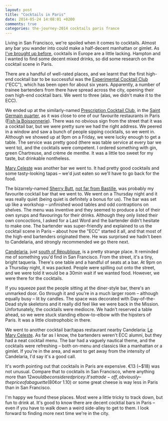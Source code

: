 ```yaml
---
layout: post
title: "Cocktails in Paris"
date: 2014-05-24 14:08:01 +0200
comments: true
categories: the-journey-2014 cocktails paris france
---
```


Living in San Francisco, we're spoiled when it comes to cocktails. Almost any bar you wander into could make a half-decent manhattan or gimlet. As [I've brought up before](/blog/2014/05/13/linz), cocktails in Europe are a little lacking. Hampton and I wanted to find some decent mixed drinks, so did some research on the cocktail scene in Paris. 

There are a handful of well-rated places, and we learnt that the first high-end cocktail bar to be successful was the [Experimental Cocktail Club](https://www.facebook.com/pages/Experimental-Cocktail-Club/129531980432588) ("ECC"), which has been open for about six years. Apparently, a number of trainee bartenders from there have spread across the city, opening their own high-end cocktail bars. We went to three (alas, we didn't make it to the ECC).

We ended up at the similarly-named [Prescription Cocktail Club](http://www.prescriptioncocktailclub.com/), in the [Saint Germain quarter](https://www.google.com/maps/place/Prescription+Cocktail+Club/@48.854997,2.337909,17z/data=!3m1!4b1!4m2!3m1!1s0x0:0x9d147b310bda215), as it was close to one of our favourite restaurants in Paris ([Fish la Boissonnerie](http://www.yelp.com/biz/fish-la-boissonnerie-paris-2)). There was no obvious sign from the street that it was a cocktail bar, but we were pretty sure we had the right address. We peered in a window and saw a bunch of people sipping cocktails, so we went in. Although we showed up at 9pm on a Friday, we were lucky enough to get a table. The service was pretty good (there was table service at every bar we went to), and the cocktails were competent. I ordered something with gin, green Chartreuse, and crème de menthe. It was a little too sweet for my taste, but drinkable nontheless.

[Mary Celeste](http://www.lemaryceleste.com/) was another bar we went to. It had pretty good cocktails and some tasty-looking tapas – we'd just eaten so we'll have to go back for the food.

The bizarrely-named [Sherry Butt](http://www.sherrybuttparis.com/), [not far from Bastille](https://www.google.com/maps/place/Sherry+Butt/@48.853303,2.364085,17z/data=!3m1!4b1!4m2!3m1!1s0x47e671ffaa10ef7d:0x2b98a01f163bffd1), was probably my favourite cocktail bar that we went to. We went on a Thursday night and it was really quiet (being quiet is definitely a bonus for us). The bar was set up like a workshop – unfinished wood tables and odd contraptions on shelves. The menu was inventive and they seemed to produce a lot of their own syrups and flavourings for their drinks. Although they only listed their own concoctions, I asked for a Last Word and the bartender didn't hesitate to make one. The bartender was super-friendly and explained to us the cocktail scene in Paris – about how the "ECC" started it all, and that most of the high-end bartenders originated there. He was surprised we hadn't been to Candelaria, and strongly recommended we go there next.

[Candelaria](http://www.candelariaparis.com/), just [south of République](https://www.google.com/maps/place/Candelaria/@48.862981,2.364034,17z/data=!3m1!4b1!4m2!3m1!1s0x0:0xfe5e1d4c40b38ec0), is a pretty strange place. It reminded me of something you'd find in San Francisco. From the street, it's a tiny, bright taqueria. There's one table and a handful of seats at a bar. At 9pm on a Thursday night, it was packed. People were spilling out onto the street, and we were told it would be a 30min wait if we wanted food. However, we were there for the cocktails.

If you squeeze past the people sitting at the diner-style bar, there's an unmarked door. Go through it and you're in a much larger room – although equally busy – lit by candles. The space was decorated with Day-of-the-Dead style skeletons and it really did feel like we were back in the Mission. Unfortunately, the cocktails were mediocre. We hadn't reserved a table ahead, so we were stuck standing elbow-to-elbow with the hipsters of Paris. It was a little clostrophobic in there.

We went to another cocktail bar/tapas restaurant nearby Candelaria: [Le Mary Celeste](http://www.lemaryceleste.com/cocktails/). As far as I know, the bartenders weren't ECC alumni, but they had a neat cocktail menu. The bar had a vaguely nautical theme, and the cocktails were refreshing – both on-menu and classics like a manhattan or a gimlet. If you're in the area, and want to get away from the intensity of Candelaria, I'd say it's a good call.

It's worth pointing out that cocktails in Paris are expensive. €13 (~$18) was not unusual. Compare that to cocktails in San Francisco, where anything more than $12 would be considered pricey. It's a trade-off, obviously – the price of a baguette (80¢ or ~$1.10) or some great cheese is way less in Paris than in San Francisco.

I'm happy we found these places. Most were a little tricky to track down, but fun to drink at. It's good to know there are decent cocktial bars in Paris – even if you have to walk down a weird side-alley to get to them. I look forward to finding more next time we're in the city.